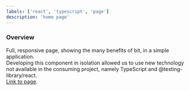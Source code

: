 ```yaml
---
labels: ['react', 'typescript', 'page']
description: 'home page'
---
```


### Overview

Full, responsive page, showing the many benefits of bit, in a simple application.  
Developing this component in isolation allowed us to use new technology not available in the consuming project, namely TypeScript and @testing-library/react.  
[Link to page](https://bit.cloud).
